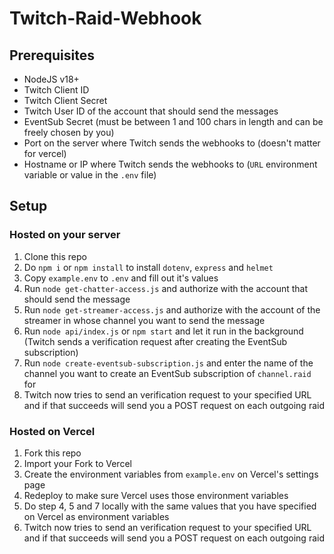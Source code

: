 # Twitch-Raid-Webhook

## Prerequisites
- NodeJS v18+
- Twitch Client ID
- Twitch Client Secret
- Twitch User ID of the account that should send the messages
- EventSub Secret (must be between 1 and 100 chars in length and can be freely chosen by you)
- Port on the server where Twitch sends the webhooks to (doesn't matter for vercel)
- Hostname or IP where Twitch sends the webhooks to (`URL` environment variable or value in the `.env` file)

## Setup

### Hosted on your server

1. Clone this repo
2. Do `npm i` or `npm install` to install `dotenv`, `express` and `helmet`
3. Copy `example.env` to `.env` and fill out it's values
4. Run `node get-chatter-access.js` and authorize with the account that should send the message
5. Run `node get-streamer-access.js` and authorize with the account of the streamer in whose channel you want to send the message
6. Run `node api/index.js` or `npm start` and let it run in the background (Twitch sends a verification request after creating the EventSub subscription)
7. Run `node create-eventsub-subscription.js` and enter the name of the channel you want to create an EventSub subscription of `channel.raid` for
8. Twitch now tries to send an verification request to your specified URL and if that succeeds will send you a POST request on each outgoing raid

### Hosted on Vercel

1. Fork this repo
2. Import your Fork to Vercel
3. Create the environment variables from `example.env` on Vercel's settings page
4. Redeploy to make sure Vercel uses those environment variables
5. Do step 4, 5 and 7 locally with the same values that you have specified on Vercel as environment variables
6. Twitch now tries to send an verification request to your specified URL and if that succeeds will send you a POST request on each outgoing raid
